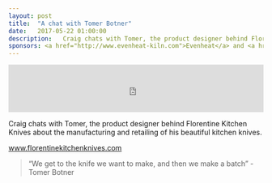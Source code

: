 ```yaml
---
layout: post
title:  "A chat with Tomer Botner"
date:   2017-05-22 01:00:00
description:   Craig chats with Tomer, the product designer behind Florentine Kitchen Knives about the manufacturing and retailing of his beautiful kitchen knives.
sponsors: <a href="http://www.evenheat-kiln.com">Evenheat</a> and <a href="http://www.tormek.com">Tormek</a>
---
```



<iframe frameborder='0' height='94px' scrolling='no' seamless src='https://simplecast.com/e/70284?style=medium-light' width='100%'></iframe>

Craig chats with Tomer, the product designer behind Florentine Kitchen Knives about the manufacturing and retailing of his beautiful kitchen knives.

 <a href="https://florentinekitchenknives.com" target="_blank">www.florentinekitchenknives.com</a> 

<blockquote class="largeQuote">“We get to the knife we want to make, and then we make a batch” - Tomer Botner</blockquote>




